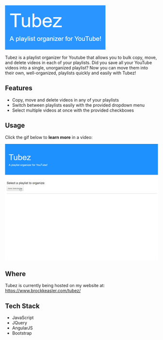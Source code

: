
![Project Screenshot](images/tubez.png)

Tubez is a playlist organizer for Youtube that allows you to bulk copy, move, and delete videos in each of your playlists. Did you save all your YouTube videos into a single, unorganized playlist? Now you can move them into their own, well-organized, playlists quickly and easily with Tubez!

## Features

- Copy, move and delete videos in any of your playlists
- Switch between playlists easily with the provided dropdown menu
- Select multiple videos at once with the provided checkboxes

## Usage

Click the gif below to **learn more** in a video:

[![Screenshot](images/tubez.gif)][youtube_demo]

[youtube_demo]: https://www.youtube.com/watch?v=H2b_Ltg-k7A


## Where

Tubez is currently being hosted on my website at:
https://www.brockkeasler.com/tubez/

## Tech Stack

- JavaScript
- JQuery
- AngularJS
- Bootstrap
